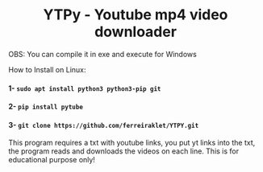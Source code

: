 <h1 align="center">YTPy - Youtube mp4 video downloader</h1>
OBS: You can compile it in exe and execute for Windows </br>

How to Install on Linux:

#### 1- `sudo apt install python3 python3-pip git`

#### 2- `pip install pytube`

#### 3- `git clone https://github.com/ferreiraklet/YTPY.git`

This program requires a txt with youtube links, you put yt links into the txt, the program reads and downloads the videos on each line.
This is for educational purpose only!
